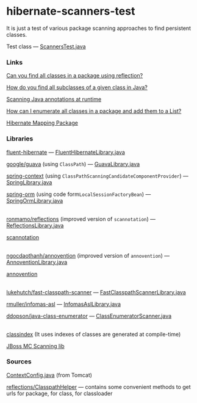 # hibernate-scanners-test

It is just a test of various package scanning approaches to find persistent classes.

Test class — [ScannersTest.java](https://github.com/v-ladynev/hibernate-scanners-test/blob/master/src/test/java/com/github/ladynev/scanners/ScannersTest.java)

### Links

[Can you find all classes in a package using reflection?](http://stackoverflow.com/questions/520328/can-you-find-all-classes-in-a-package-using-reflection)

[How do you find all subclasses of a given class in Java?](http://stackoverflow.com/questions/492184/how-do-you-find-all-subclasses-of-a-given-class-in-java)

[Scanning Java annotations at runtime](http://stackoverflow.com/questions/259140/scanning-java-annotations-at-runtime)

[How can I enumerate all classes in a package and add them to a List?](http://stackoverflow.com/questions/176527/how-can-i-enumerate-all-classes-in-a-package-and-add-them-to-a-list)

[Hibernate Mapping Package](http://stackoverflow.com/questions/1413190/hibernate-mapping-package)

### Libraries
[fluent-hibernate](https://github.com/v-ladynev/fluent-hibernate) — [FluentHibernateLibrary.java](https://github.com/v-ladynev/hibernate-scanners-test/blob/master/src/main/java/com/github/fluent/hibernate/cfg/scanner/FluentHibernateLibrary.java)

[google/guava](https://github.com/google/guava) (using `ClassPath`) — [GuavaLibrary.java](https://github.com/v-ladynev/hibernate-scanners-test/blob/master/src/main/java/com/github/ladynev/scanners/GuavaLibrary.java)

[spring-context](http://mvnrepository.com/artifact/org.springframework/spring-context) (using `ClassPathScanningCandidateComponentProvider`) — [SpringLibrary.java](https://github.com/v-ladynev/hibernate-scanners-test/blob/master/src/main/java/com/github/ladynev/scanners/SpringLibrary.java)

[spring-orm](http://mvnrepository.com/artifact/org.springframework/spring-orm) (using code form`LocalSessionFactoryBean`) — [SpringOrmLibrary.java](https://github.com/v-ladynev/hibernate-scanners-test/blob/master/src/main/java/com/github/ladynev/scanners/SpringOrmLibrary.java)
<br /><br />

[ronmamo/reflections](https://github.com/ronmamo/reflections) (improved version of `scannotation`) — [ReflectionsLibrary.java](https://github.com/v-ladynev/hibernate-scanners-test/blob/master/src/main/java/com/github/ladynev/scanners/ReflectionsLibrary.java)

[scannotation](http://scannotation.sourceforge.net/)
<br/><br/>

[ngocdaothanh/annovention](https://github.com/ngocdaothanh/annovention) (improved version of `annovention`) — [AnnoventionLibrary.java](https://github.com/v-ladynev/hibernate-scanners-test/blob/master/src/main/java/com/github/ladynev/scanners/AnnoventionLibrary.java)

[annovention](http://code.google.com/p/annovention)
<br /><br />

[lukehutch/fast-classpath-scanner](https://github.com/lukehutch/fast-classpath-scanner) — [FastClasspathScannerLibrary.java](https://github.com/v-ladynev/hibernate-scanners-test/blob/master/src/main/java/com/github/ladynev/scanners/FastClasspathScannerLibrary.java)

[rmuller/infomas-asl](https://github.com/rmuller/infomas-asl) — [InfomasAslLibrary.java](https://github.com/v-ladynev/hibernate-scanners-test/blob/master/src/main/java/com/github/ladynev/scanners/InfomasAslLibrary.java)

[ddopson/java-class-enumerator](https://github.com/ddopson/java-class-enumerator) — [ClassEnumeratorScanner.java](https://github.com/v-ladynev/hibernate-scanners-test/blob/master/src/main/java/com/github/ladynev/scanners/ClassEnumeratorScanner.java)
<br/><br/>

[classindex](https://github.com/atteo/classindex) (It uses indexes of classes are generated at compile-time)

[JBoss MC Scanning lib](https://developer.jboss.org/wiki/MCScanninglib)

### Sources

[ContextConfig.java](http://svn.apache.org/viewvc/tomcat/trunk/java/org/apache/catalina/startup/ContextConfig.java?annotate=1537835)  (from Tomcat)

[reflections/ClasspathHelper](https://github.com/ronmamo/reflections/blob/737683bb977d46b800621c6ef77afdbf1c294a54/src/test/java/org/reflections/ClasspathHelperTest.java) — contains some convenient methods to get urls for package, for class, for classloader


